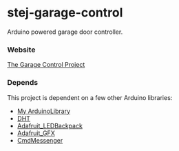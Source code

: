 stej-garage-control
===================

Arduino powered garage door controller.

### Website

[The Garage Control Project](http://stejsoftware.com/projects/garage-control)

### Depends

This project is dependent on a few other Arduino libraries:

* [My ArduinoLibrary](https://github.com/stejsoftware/ArduinoLibrary)
* [DHT](https://github.com/adafruit/DHT-sensor-library)
* [Adafruit_LEDBackpack](https://github.com/adafruit/Adafruit-LED-Backpack-Library)
* [Adafruit_GFX](https://github.com/adafruit/Adafruit-GFX-Library)
* [CmdMessenger](https://github.com/thijse/Arduino-CmdMessenger)

